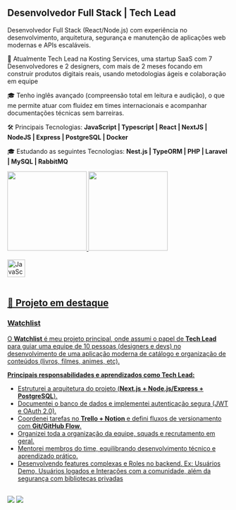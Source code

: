 ## Desenvolvedor Full Stack | Tech Lead

<div>
  <p>
   Desenvolvedor Full Stack (React/Node.js) com experiência no desenvolvimento, arquitetura, segurança e manutenção de aplicações web modernas e APIs escaláveis. 
  </p>

 <p>🚀 Atualmente Tech Lead na Kosting Services, uma startup SaaS com 7 Desenvolvedores e 2 designers, com mais de 2 meses focando em construir produtos digitais reais, usando metodologias ágeis e colaboração em equipe </p>
 <p>🎓 Tenho inglês avançado (compreensão total em leitura e audição), o que me permite atuar com fluidez em times internacionais e acompanhar documentações técnicas sem barreiras.
 </p>
 <p>🛠️ Principais Tecnologias: <strong> JavaScript | Typescript | React | NextJS | NodeJS | Express | PostgreSQL | Docker </strong> </p>
 <p>🎓 Estudando as seguintes Tecnologias: <strong> Nest.js | TypeORM | PHP | Laravel | MySQL | RabbitMQ </strong> </p>
</div>

 <div>
   <a href="https://github.com/seila-dev">
   <img height="180em" src="https://github-readme-stats.vercel.app/api?username=seila-dev&show_icons=true&theme=omni&include_all_commits=true&count_private=true"/>
   <img height="180em" src="https://github-readme-stats.vercel.app/api/top-langs/?username=seila-dev&layout=compact&langs_count=6&theme=omni"/>
</div>
    
<div style="display: inline_block"><br> <img align="center" alt="JavaScript" height="40" src="https://skillicons.dev/icons?i=js,ts,react,nextjs,nodejs,express,postgres,docker,git,tailwind" /> </div>
 
<br>
 
## 🚀 Projeto em destaque

### Watchlist

O **Watchlist** é meu projeto principal, onde assumi o papel de **Tech Lead** para guiar uma equipe de 10 pessoas (designers e devs) no desenvolvimento de uma aplicação moderna de catálogo e organização de conteúdos (livros, filmes, animes, etc).

**Principais responsabilidades e aprendizados como Tech Lead:**

* Estruturei a arquitetura do projeto (**Next.js + Node.js/Express + PostgreSQL**).
* Documentei o banco de dados e implementei autenticação segura (JWT e OAuth 2.0).
* Coordenei tarefas no **Trello + Notion** e defini fluxos de versionamento com **Git/GitHub Flow**.
* Organizei toda a organização da equipe, squads e recrutamento em geral.
* Mentorei membros do time, equilibrando desenvolvimento técnico e aprendizado prático.
* Desenvolvendo features complexas e Roles no backend. Ex: Usuários Demo, Usuários logados e Interações com a comunidade, além da segurança com bibliotecas privadas

<br>
 
<div> 
  <a href="https://erickrodrigues-dev.vercel.app/" target="_blank"><img src="https://img.shields.io/badge/Portfolio Web-2C2D72?style=for-the-badge"></a>
  <a href="https://www.linkedin.com/in/erickrodrigues-dev" target="_blank"><img src="https://img.shields.io/badge/-LinkedIn-%230077B5?style=for-the-badge&logo=linkedin&logoColor=white" target="_blank"></a>
</div>

